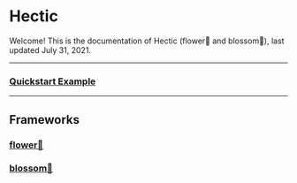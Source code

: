 # Hectic

Welcome! This is the documentation of Hectic (flower🌻 and blossom🌸), last updated July 31, 2021.

---

### [Quickstart Example](quickstart.md)

---
## Frameworks

### [flower🌻](refs/flower.md)
### [blossom🌸](refs/blossom.md)



